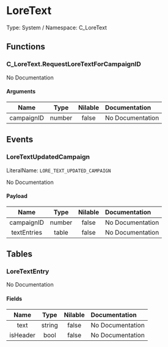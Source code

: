 # LoreText

Type: System / Namespace: C_LoreText

## Functions

### C_LoreText.RequestLoreTextForCampaignID

No Documentation

#### Arguments
|Name|Type|Nilable|Documentation|
|:---:|:---:|:---:|:---|
|campaignID|number|false|No Documentation|
## Events

### LoreTextUpdatedCampaign
LiteralName: `LORE_TEXT_UPDATED_CAMPAIGN`

No Documentation

#### Payload
|Name|Type|Nilable|Documentation|
|:---:|:---:|:---:|:---|
|campaignID|number|false|No Documentation|
|textEntries|table|false|No Documentation|
## Tables

### LoreTextEntry

No Documentation

#### Fields
|Name|Type|Nilable|Documentation|
|:---:|:---:|:---:|:---|
|text|string|false|No Documentation|
|isHeader|bool|false|No Documentation|